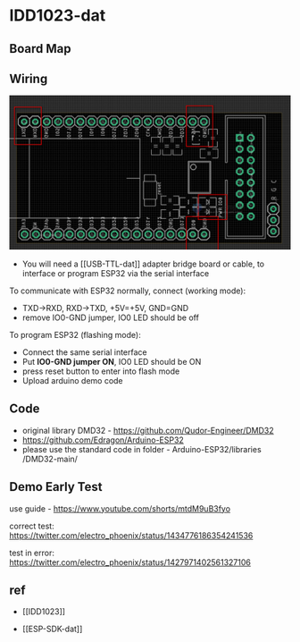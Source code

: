 
# IDD1023-dat 

## Board Map 



## Wiring

![](2023-11-29-15-48-23.png)


* You will need a [[USB-TTL-dat]] adapter bridge board or cable, to interface or program ESP32 via the serial interface

To communicate with ESP32 normally, connect (working mode):
* TXD->RXD, RXD->TXD, +5V=+5V, GND=GND
* remove IO0-GND jumper, IO0 LED should be off

To program ESP32 (flashing mode):
* Connect the same serial interface
* Put **IO0-GND jumper ON**, IO0 LED should be ON
* press reset button to enter into flash mode
* Upload arduino demo code

## Code 

- original library DMD32 - https://github.com/Qudor-Engineer/DMD32
- https://github.com/Edragon/Arduino-ESP32
- please use the standard code in folder - Arduino-ESP32/libraries
/DMD32-main/


## Demo Early Test 

use guide - https://www.youtube.com/shorts/mtdM9uB3fyo

correct test: https://twitter.com/electro_phoenix/status/1434776186354241536

test in error: https://twitter.com/electro_phoenix/status/1427971402561327106



## ref 


- [[IDD1023]]

- [[ESP-SDK-dat]]